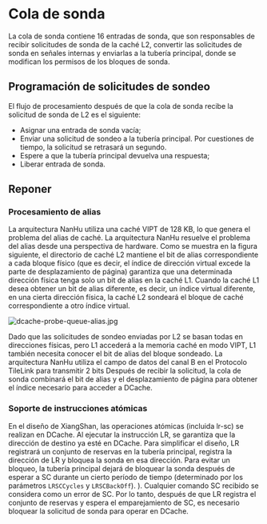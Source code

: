 # Cola de sonda

La cola de sonda contiene 16 entradas de sonda, que son responsables de recibir solicitudes de sonda de la caché L2, convertir las solicitudes de sonda en señales internas y enviarlas a la tubería principal, donde se modifican los permisos de los bloques de sonda.

## Programación de solicitudes de sondeo

El flujo de procesamiento después de que la cola de sonda recibe la solicitud de sonda de L2 es el siguiente:

* Asignar una entrada de sonda vacía;
* Enviar una solicitud de sondeo a la tubería principal. Por cuestiones de tiempo, la solicitud se retrasará un segundo.
* Espere a que la tubería principal devuelva una respuesta;
* Liberar entrada de sonda.

## Reponer

### Procesamiento de alias

La arquitectura NanHu utiliza una caché VIPT de 128 KB, lo que genera el problema del alias de caché. La arquitectura NanHu resuelve el problema del alias desde una perspectiva de hardware. Como se muestra en la figura siguiente, el directorio de caché L2 mantiene el bit de alias correspondiente a cada bloque físico (que es decir, el índice de dirección virtual excede la parte de desplazamiento de página) garantiza que una determinada dirección física tenga solo un bit de alias en la caché L1. Cuando la caché L1 desea obtener un bit de alias diferente, es decir, un índice virtual diferente, en una cierta dirección física, la caché L2 sondeará el bloque de caché correspondiente a otro índice virtual.

![dcache-probe-queue-alias.jpg](../../figs/memblock/dcache-probe-queue-alias.jpg)

Dado que las solicitudes de sondeo enviadas por L2 se basan todas en direcciones físicas, pero L1 accederá a la memoria caché en modo VIPT, L1 también necesita conocer el bit de alias del bloque sondeado. La arquitectura NanHu utiliza el campo de datos del canal B en el Protocolo TileLink para transmitir 2 bits Después de recibir la solicitud, la cola de sonda combinará el bit de alias y el desplazamiento de página para obtener el índice necesario para acceder a DCache.

### Soporte de instrucciones atómicas

En el diseño de XiangShan, las operaciones atómicas (incluida lr-sc) se realizan en DCache. Al ejecutar la instrucción LR, se garantiza que la dirección de destino ya esté en DCache. Para simplificar el diseño, LR registrará un conjunto de reservas en la tubería principal, registra la dirección de LR y bloquea la sonda en esa dirección. Para evitar un bloqueo, la tubería principal dejará de bloquear la sonda después de esperar a SC durante un cierto período de tiempo (determinado por los parámetros `LRSCCycles` y `LRSCBackOff`). ). Cualquier comando SC recibido se considera como un error de SC. Por lo tanto, después de que LR registra el conjunto de reservas y espera el emparejamiento de SC, es necesario bloquear la solicitud de sonda para operar en DCache.
